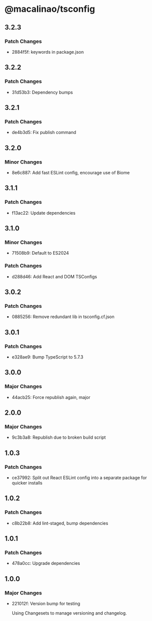# @macalinao/tsconfig

## 3.2.3

### Patch Changes

- 2884f5f: keywords in package.json

## 3.2.2

### Patch Changes

- 31d53b3: Dependency bumps

## 3.2.1

### Patch Changes

- de4b3d5: Fix publish command

## 3.2.0

### Minor Changes

- 8e6c887: Add fast ESLint config, encourage use of Biome

## 3.1.1

### Patch Changes

- f13ac22: Update dependencies

## 3.1.0

### Minor Changes

- 71508b9: Default to ES2024

### Patch Changes

- d288d46: Add React and DOM TSConfigs

## 3.0.2

### Patch Changes

- 0885256: Remove redundant lib in tsconfig.cf.json

## 3.0.1

### Patch Changes

- e328ae9: Bump TypeScript to 5.7.3

## 3.0.0

### Major Changes

- 44acb25: Force republish again, major

## 2.0.0

### Major Changes

- 9c3b3a8: Republish due to broken build script

## 1.0.3

### Patch Changes

- ce37992: Split out React ESLint config into a separate package for quicker installs

## 1.0.2

### Patch Changes

- c8b22b8: Add lint-staged, bump dependencies

## 1.0.1

### Patch Changes

- 478a0cc: Upgrade dependencies

## 1.0.0

### Major Changes

- 221012f: Version bump for testing

  Using Changesets to manage versioning and changelog.
